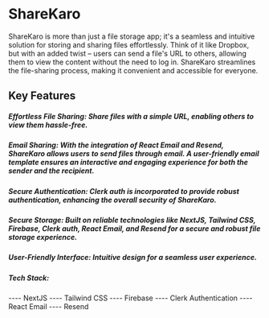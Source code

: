 # ShareKaro
ShareKaro is more than just a file storage app; it's a seamless and intuitive solution for storing and sharing files effortlessly. Think of it like Dropbox, but with an added twist – users can send a file's URL to others, allowing them to view the content without the need to log in. ShareKaro streamlines the file-sharing process, making it convenient and accessible for everyone.

## Key Features
##### Effortless File Sharing: Share files with a simple URL, enabling others to view them hassle-free.
##### Email Sharing: With the integration of React Email and Resend, ShareKaro allows users to send files through email. A user-friendly email template ensures an interactive and engaging experience for both the sender and the recipient.
##### Secure Authentication: Clerk auth is incorporated to provide robust authentication, enhancing the overall security of ShareKaro.
##### Secure Storage: Built on reliable technologies like NextJS, Tailwind CSS, Firebase, Clerk auth, React Email, and Resend for a secure and robust file storage experience.
##### User-Friendly Interface: Intuitive design for a seamless user experience.
##### Tech Stack:
---- NextJS
---- Tailwind CSS
---- Firebase
---- Clerk Authentication
---- React Email
---- Resend
